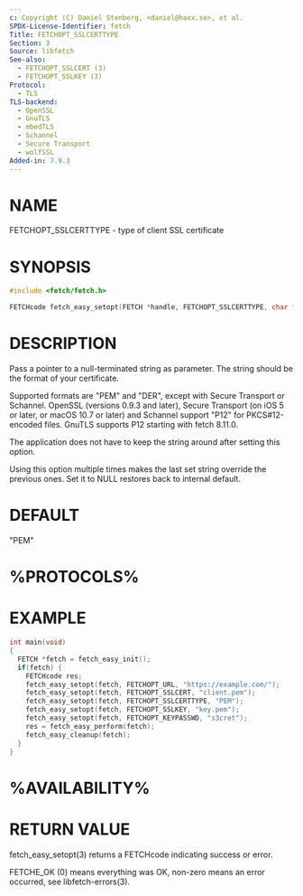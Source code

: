 ```yaml
---
c: Copyright (C) Daniel Stenberg, <daniel@haxx.se>, et al.
SPDX-License-Identifier: fetch
Title: FETCHOPT_SSLCERTTYPE
Section: 3
Source: libfetch
See-also:
  - FETCHOPT_SSLCERT (3)
  - FETCHOPT_SSLKEY (3)
Protocol:
  - TLS
TLS-backend:
  - OpenSSL
  - GnuTLS
  - mbedTLS
  - Schannel
  - Secure Transport
  - wolfSSL
Added-in: 7.9.3
---
```


# NAME

FETCHOPT_SSLCERTTYPE - type of client SSL certificate

# SYNOPSIS

~~~c
#include <fetch/fetch.h>

FETCHcode fetch_easy_setopt(FETCH *handle, FETCHOPT_SSLCERTTYPE, char *type);
~~~

# DESCRIPTION

Pass a pointer to a null-terminated string as parameter. The string should be
the format of your certificate.

Supported formats are "PEM" and "DER", except with Secure Transport or
Schannel. OpenSSL (versions 0.9.3 and later), Secure Transport (on iOS 5 or
later, or macOS 10.7 or later) and Schannel support "P12" for PKCS#12-encoded
files. GnuTLS supports P12 starting with fetch 8.11.0.

The application does not have to keep the string around after setting this
option.

Using this option multiple times makes the last set string override the
previous ones. Set it to NULL restores back to internal default.

# DEFAULT

"PEM"

# %PROTOCOLS%

# EXAMPLE

~~~c
int main(void)
{
  FETCH *fetch = fetch_easy_init();
  if(fetch) {
    FETCHcode res;
    fetch_easy_setopt(fetch, FETCHOPT_URL, "https://example.com/");
    fetch_easy_setopt(fetch, FETCHOPT_SSLCERT, "client.pem");
    fetch_easy_setopt(fetch, FETCHOPT_SSLCERTTYPE, "PEM");
    fetch_easy_setopt(fetch, FETCHOPT_SSLKEY, "key.pem");
    fetch_easy_setopt(fetch, FETCHOPT_KEYPASSWD, "s3cret");
    res = fetch_easy_perform(fetch);
    fetch_easy_cleanup(fetch);
  }
}
~~~

# %AVAILABILITY%

# RETURN VALUE

fetch_easy_setopt(3) returns a FETCHcode indicating success or error.

FETCHE_OK (0) means everything was OK, non-zero means an error occurred, see
libfetch-errors(3).
